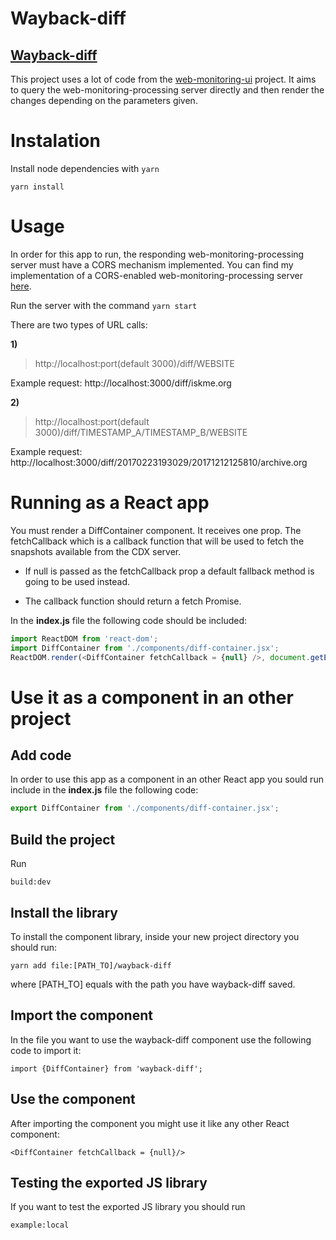 # Wayback-diff

## **[Wayback-diff](https://github.com/ftsalamp/wayback-diff)**

This project uses a lot of code from the [web-monitoring-ui](https://github.com/edgi-govdata-archiving/web-monitoring-ui) project. It aims to query the web-monitoring-processing server directly and then render the changes depending on the parameters given.

# Instalation

Install node dependencies with `yarn`

`yarn install`

# Usage

In order for this app to run, the responding web-monitoring-processing server must have a CORS mechanism implemented.
You can find my implementation of a CORS-enabled web-monitoring-processing server [here](https://github.com/ftsalamp/web-monitoring-processing/tree/cors).

Run the server with the command `yarn start`

There are two types of URL calls:
 
**1)**
> http://localhost:port(default 3000)/diff/WEBSITE

Example request: http://localhost:3000/diff/iskme.org

**2)**
> http://localhost:port(default 3000)/diff/TIMESTAMP_A/TIMESTAMP_B/WEBSITE

Example request: http://localhost:3000/diff/20170223193029/20171212125810/archive.org

# Running as a React app
You must render a DiffContainer component. It receives one prop. The fetchCallback which is a callback function that will be used to fetch the snapshots available from the CDX server.

- If null is passed as the fetchCallback prop a default fallback method is going to be used instead.

- The callback function should return a fetch Promise.

In the **index.js** file the following code should be included:

```Javascript
import ReactDOM from 'react-dom';
import DiffContainer from './components/diff-container.jsx';
ReactDOM.render(<DiffContainer fetchCallback = {null} />, document.getElementById('wayback-diff'));
```

# Use it as a component in an other project

## Add code

In order to use this app as a component in an other React app you sould run include in the **index.js** file the following code:

```Javascript
export DiffContainer from './components/diff-container.jsx';
```

## Build the project

Run

`build:dev`

## Install the library

To install the component library, inside your new project directory you should run:

```
yarn add file:[PATH_TO]/wayback-diff
```
where [PATH_TO] equals with the path you have wayback-diff saved.

## Import the component

In the file you want to use the wayback-diff component use the following code to import it:

```
import {DiffContainer} from 'wayback-diff';
```

## Use the component

After importing the component you might use it like any other React component:

```
<DiffContainer fetchCallback = {null}/>
```

## Testing the exported JS library
If you want to test the exported JS library you should run

`example:local`
